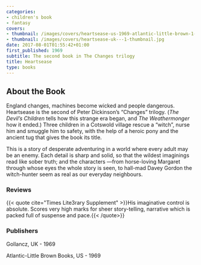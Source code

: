 ```yaml
---
categories:
- children's book
- fantasy
covers:
- thumbnail: /images/covers/heartsease-us-1969-atlantic-little-brown-1-thumbnail.jpg
- thumbnail: /images/covers/heartsease-uk---1-thumbnail.jpg
date: 2017-08-01T01:55:42+01:00
first_published: 1969
subtitle: The second book in The Changes trilogy
title: Heartsease
type: books
---
```

About the Book
--------------
England changes, machines become wicked and people dangerous. Heartsease is the second of Peter Dickinson’s “Changes” trilogy. (_The Devil’s Children_ tells how this strange era began, and _The Weathermonger_ how it ended.) Three children in a Cotswold village rescue a “witch”, nurse him and smuggle him to safety, with the help of a heroic pony and the ancient tug that gives the book its title.

This is a story of desperate adventuring in a world where every adult may be an enemy. Each detail is sharp and solid, so that the wildest imaginings read like sober truth; and the characters —from horse-loving Margaret through whose eyes the whole story is seen, to hall-mad Davey Gordon the witch-hunter seem as real as our everyday neighbours.
### Reviews

{{< quote cite="Times Lite3rary Supplement" >}}His imaginative control is absolute. Scores very high marks for sheer story-telling, narrative which is packed full of suspense and pace.{{< /quote>}}

### Publishers
Gollancz, UK - 1969

Atlantic-Little Brown Books, US - 1969
